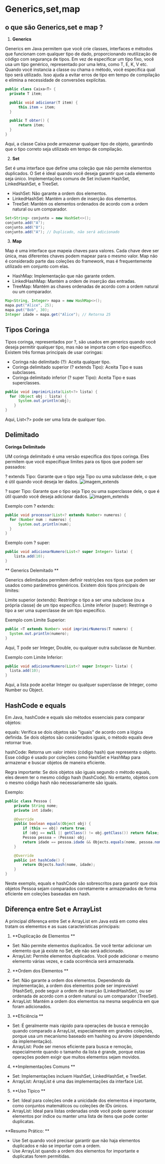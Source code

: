 # Generics,set,map

## o que são Generics,set e map ?

1. **Generics**

Generics em Java permitem que você crie classes, interfaces e métodos que funcionam com qualquer tipo de dado, proporcionando reutilização de código com segurança de tipos. Em vez de especificar um tipo fixo, você usa um tipo genérico, representado por uma letra, como T, E, K, V etc. Quando você instancia a classe ou chama o método, você especifica qual tipo será utilizado. Isso ajuda a evitar erros de tipo em tempo de compilação e elimina a necessidade de conversões explícitas.

````Java
public class Caixa<T> {
  private T item;

  public void adicionar(T item) {
      this.item = item;
  }

  public T obter() {
      return item;
  }
}
````

Aqui, a classe Caixa pode armazenar qualquer tipo de objeto, garantindo que o tipo correto seja utilizado em tempo de compilação.


2. **Set**

Set é uma interface que define uma coleção que não permite elementos duplicados. O Set é ideal quando você deseja garantir que cada elemento seja único. Implementações comuns de Set incluem HashSet, LinkedHashSet, e TreeSet.

  - HashSet: Não garante a ordem dos elementos.
  - LinkedHashSet: Mantém a ordem de inserção dos elementos.
  - TreeSet: Mantém os elementos ordenados de acordo com a ordem natural ou um comparador.

```Java
Set<String> conjunto = new HashSet<>();
conjunto.add("A");
conjunto.add("B");
conjunto.add("A"); // Duplicado, não será adicionado
````

3. **Map**

Map é uma interface que mapeia chaves para valores. Cada chave deve ser única, mas diferentes chaves podem mapear para o mesmo valor. Map não é considerado parte das coleções do framework, mas é frequentemente utilizado em conjunto com elas.

  - HashMap: Implementação que não garante ordem.
  - LinkedHashMap: Mantém a ordem de inserção das entradas.
  - TreeMap: Mantém as chaves ordenadas de acordo com a ordem natural ou um comparador.

```Java
Map<String, Integer> mapa = new HashMap<>();
mapa.put("Alice", 25);
mapa.put("Bob", 30);
Integer idade = mapa.get("Alice"); // Retorna 25
````


## Tipos Coringa

Tipos coringa, representados por ?, são usados em generics quando você deseja permitir qualquer tipo, mas não se importa com o tipo específico. Existem três formas principais de usar coringas:

  - Coringa não delimitado (?): Aceita qualquer tipo.
  - Coringa delimitado superior (? extends Tipo): Aceita Tipo e suas subclasses.
  - Coringa delimitado inferior (? super Tipo): Aceita Tipo e suas superclasses.

```Java
public void imprimirLista(List<?> lista) {
  for (Object obj : lista) {
      System.out.println(obj);
    }
}
````

Aqui, List<?> pode ser uma lista de qualquer tipo.

## Delimitado

**Coringa Delimitado**

UM coringa delimitado é uma versão específica dos tipos coringa. Eles permitem que você especifique limites para os tipos que podem ser passados:

? extends Tipo: Garante que o tipo seja Tipo ou uma subclasse dele, o que é útil quando você deseja ler dados.
![imagem_extends](./img_extends.jpeg)

? super Tipo: Garante que o tipo seja Tipo ou uma superclasse dele, o que é útil quando você deseja adicionar dados.
![imagem_extends](./img_super.jpeg)

Exemplo com ? extends:
```Java
public void processar(List<? extends Number> numeros) {
  for (Number num : numeros) {
      System.out.println(num);
  }
}
````

Exemplo com ? super:
```Java
public void adicionarNumero(List<? super Integer> lista) {
    lista.add(10);
}
````


** Generics Delemitado **

Generics delimitados permitem definir restrições nos tipos que podem ser usados como parâmetros genéricos. Existem dois tipos principais de limites:

Limite superior (extends): Restringe o tipo a ser uma subclasse (ou a própria classe) de um tipo específico.
Limite inferior (super): Restringe o tipo a ser uma superclasse de um tipo específico.

Exemplo com Limite Superior:

```Java
public <T extends Number> void imprimirNumeros(T numero) {
  System.out.println(numero);
}
````

Aqui, T pode ser Integer, Double, ou qualquer outra subclasse de Number.

Exemplo com Limite Inferior:
```Java
public void adicionarNumero(List<? super Integer> lista) {
  lista.add(10);
}
````

Aqui, a lista pode aceitar Integer ou qualquer superclasse de Integer, como Number ou Object.

## HashCode e equals

Em Java, hashCode e equals são métodos essenciais para comparar objetos:

equals: Verifica se dois objetos são "iguais" de acordo com a lógica definida. Se dois objetos são considerados iguais, o método equals deve retornar true.

hashCode: Retorna um valor inteiro (código hash) que representa o objeto. Esse código é usado por coleções como HashSet e HashMap para armazenar e buscar objetos de maneira eficiente.

Regra importante: Se dois objetos são iguais segundo o método equals, eles devem ter o mesmo código hash (hashCode). No entanto, objetos com o mesmo código hash não necessariamente são iguais.

Exemplo:
```Java
public class Pessoa {
    private String nome;
    private int idade;

    @Override
    public boolean equals(Object obj) {
        if (this == obj) return true;
        if (obj == null || getClass() != obj.getClass()) return false;
        Pessoa pessoa = (Pessoa) obj;
        return idade == pessoa.idade && Objects.equals(nome, pessoa.nome);
    }

    @Override
    public int hashCode() {
        return Objects.hash(nome, idade);
    }
}
````

Neste exemplo, equals e hashCode são sobrescritos para garantir que dois objetos Pessoa sejam comparados corretamente e armazenados de forma eficiente em coleções baseadas em hash.

## Diferença entre Set e ArrayList

A principal diferença entre Set e ArrayList em Java está em como eles tratam os elementos e as suas características principais:

1. **Duplicação de Elementos **
- Set: Não permite elementos duplicados. Se você tentar adicionar um elemento que já existe no Set, ele não será adicionado.
- ArrayList: Permite elementos duplicados. Você pode adicionar o mesmo elemento várias vezes, e cada ocorrência será armazenada.

2. **Ordem dos Elementos **
- Set: Não garante a ordem dos elementos. Dependendo da implementação, a ordem dos elementos pode ser imprevisível (HashSet), pode seguir a ordem de inserção (LinkedHashSet), ou ser ordenada de acordo com a ordem natural ou um comparador (TreeSet).
- ArrayList: Mantém a ordem dos elementos na mesma sequência em que foram adicionados.

3. **Eficiência **
- Set: É geralmente mais rápido para operações de busca e remoção quando comparado a ArrayList, especialmente em grandes coleções, porque usa um mecanismo baseado em hashing ou árvore (dependendo da implementação).
- ArrayList: Pode ser menos eficiente para busca e remoção, especialmente quando o tamanho da lista é grande, porque estas operações podem exigir que muitos elementos sejam movidos.

4. **Implementações Comuns **

- Set: Implementações incluem HashSet, LinkedHashSet, e TreeSet.
- ArrayList: ArrayList é uma das implementações da interface List.

5. **Uso Típico **

- Set: Ideal para coleções onde a unicidade dos elementos é importante, como conjuntos matemáticos ou coleções de IDs únicos.
- ArrayList: Ideal para listas ordenadas onde você pode querer acessar elementos por índice ou manter uma lista de itens que pode conter duplicatas.

**Resumo Prático: **
- Use Set quando você precisar garantir que não haja elementos duplicados e não se importar com a ordem.
- Use ArrayList quando a ordem dos elementos for importante e duplicatas forem permitidas.








